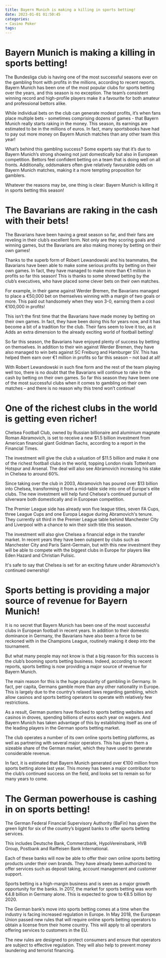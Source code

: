 ```yaml
---
title: Bayern Munich is making a killing in sports betting!
date: 2023-01-01 01:50:45
categories:
- Casino Poker
tags:
---
```



#  Bayern Munich is making a killing in sports betting!

The Bundesliga club is having one of the most successful seasons ever on the gambling front with profits in the millions, according to recent reports. Bayern Munich has been one of the most popular clubs for sports betting over the years, and this season is no exception. The team’s consistent winning record and high-profile players make it a favourite for both amateur and professional bettors alike.

While individual bets on the club can generate modest profits, it’s when fans place multiple bets - sometimes comprising dozens of games - that Bayern Munich really starts raking in the money. This season, its earnings are estimated to be in the millions of euros. In fact, many sportsbooks have had to pay out more money on Bayern Munich matches than any other team this year!

What’s behind this gambling success? Some experts say that it’s due to Bayern Munich’s strong showing not just domestically but also in European competition. Bettors feel confident betting on a team that is doing well on all fronts. Additionally, oddsmakers often give relatively favourable odds on Bayern Munich matches, making it a more tempting proposition for gamblers.

Whatever the reasons may be, one thing is clear: Bayern Munich is killing it in sports betting this season!

#  The Bavarians are raking in the cash with their bets!

The Bavarians have been having a great season so far, and their fans are reveling in their club’s excellent form. Not only are they scoring goals and winning games, but the Bavarians are also making money by betting on their own games!

Thanks to the superb form of Robert Lewandowski and his teammates, the Bavarians have been able to make some serious profits by betting on their own games. In fact, they have managed to make more than €1 million in profits so far this season! This is thanks to some shrewd betting by the club’s executives, who have placed some clever bets on their own matches.

For example, in their game against Werder Bremen, the Bavarians managed to place a €50,000 bet on themselves winning with a margin of two goals or more. This paid out handsomely when they won 3-0, earning them a cool €100,000 in profits!

This isn’t the first time that the Bavarians have made money by betting on their own games. In fact, they have been doing this for years now, and it has become a bit of a tradition for the club. Their fans seem to love it too, as it Adds an extra dimension to the already exciting world of football betting!

So far this season, the Bavarians have enjoyed plenty of success by betting on themselves. In addition to their win against Werder Bremen, they have also managed to win bets against SC Freiburg and Hamburger SV. This has helped them earn over €1 million in profits so far this season – not bad at all!

With Robert Lewandowski in such fine form and the rest of the team playing well too, there is no doubt that the Bavarians will continue to rake in the cash by betting on their own games. So far this season they have been one of the most successful clubs when it comes to gambling on their own matches – and there is no reason why this trend won’t continue!

#  One of the richest clubs in the world is getting even richer!

Chelsea Football Club, owned by Russian billionaire and aluminium magnate Roman Abramovich, is set to receive a new $1.5 billion investment from American financial giant Goldman Sachs, according to a report in the Financial Times.

The investment will give the club a valuation of $11.5 billion and make it one of the richest football clubs in the world, topping London rivals Tottenham Hotspur and Arsenal. The deal will also see Abramovich increasing his stake in Chelsea to around 60%.

Since taking over the club in 2003, Abramovich has poured over $13 billion into Chelsea, transforming it from a mid-table side into one of Europe's elite clubs. The new investment will help fund Chelsea's continued pursuit of silverware both domestically and in European competition.

The Premier League side has already won five league titles, seven FA Cups, three League Cups and one Europa League during Abramovich's tenure. They currently sit third in the Premier League table behind Manchester City and Liverpool with a chance to win their sixth title this season.

The investment will also give Chelsea a financial edge in the transfer market. In recent years they have been outspent by clubs such as Manchester City and Paris Saint-Germain, but with this new investment they will be able to compete with the biggest clubs in Europe for players like Eden Hazard and Christian Pulisic.

It's safe to say that Chelsea is set for an exciting future under Abramovich's continued ownership!

#  Sports betting is providing a major source of revenue for Bayern Munich!

It is no secret that Bayern Munich has been one of the most successful clubs in European football in recent years. In addition to their domestic dominance in Germany, the Bavarians have also been a force to be reckoned with in the Champions League, routinely making it deep into the tournament.

But what many people may not know is that a big reason for this success is the club’s booming sports betting business. Indeed, according to recent reports, sports betting is now providing a major source of revenue for Bayern Munich.

The main reason for this is the huge popularity of gambling in Germany. In fact, per capita, Germans gamble more than any other nationality in Europe. This is largely due to the country’s relaxed laws regarding gambling, which allow casinos and sports betting operators to operate with relatively few restrictions.

As a result, German punters have flocked to sports betting websites and casinos in droves, spending billions of euros each year on wagers. And Bayern Munich has taken advantage of this by establishing itself as one of the leading players in the German sports betting market.

The club operates a number of its own online sports betting platforms, as well as partnering with several major operators. This has given them a sizeable share of the German market, which they have used to generate considerable revenue.

In fact, it is estimated that Bayern Munich generated over €100 million from sports betting alone last year. This money has been a major contributor to the club’s continued success on the field, and looks set to remain so for many years to come.

#  The German powerhouse is cashing in on sports betting!

The German Federal Financial Supervisory Authority (BaFin) has given the green light for six of the country’s biggest banks to offer sports betting services.

This includes Deutsche Bank, Commerzbank, HypoVereinsbank, HVB Group, Postbank and Raiffeisen Bank International.

Each of these banks will now be able to offer their own online sports betting products under their own brands. They have already been authorized to offer services such as deposit taking, account management and customer support.

Sports betting is a high-margin business and is seen as a major growth opportunity for the banks. In 2017, the market for sports betting was worth €4.8 billion in Germany alone. This is expected to grow to €8.5 billion by 2020.

The German bank’s move into sports betting comes at a time when the industry is facing increased regulation in Europe. In May 2018, the European Union passed new rules that will require online sports betting operators to obtain a license from their home country. This will apply to all operators offering services to customers in the EU.

The new rules are designed to protect consumers and ensure that operators are subject to effective regulation. They will also help to prevent money laundering and terrorist financing.